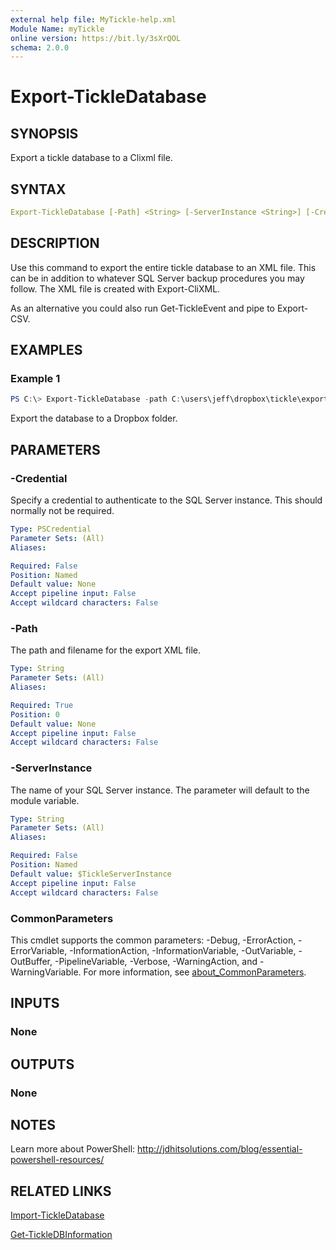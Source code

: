 ```yaml
---
external help file: MyTickle-help.xml
Module Name: myTickle
online version: https://bit.ly/3sXrQOL
schema: 2.0.0
---
```


# Export-TickleDatabase

## SYNOPSIS

Export a tickle database to a Clixml file.

## SYNTAX

```yaml
Export-TickleDatabase [-Path] <String> [-ServerInstance <String>] [-Credential <PSCredential>] [<CommonParameters>]
```

## DESCRIPTION

Use this command to export the entire tickle database to an XML file. This can be in addition to whatever SQL Server backup procedures you may follow. The XML file is created with Export-CliXML.

As an alternative you could also run Get-TickleEvent and pipe to Export-CSV.

## EXAMPLES

### Example 1

```powershell
PS C:\> Export-TickleDatabase -path C:\users\jeff\dropbox\tickle\export.xml
```

Export the database to a Dropbox folder.

## PARAMETERS

### -Credential

Specify a credential to authenticate to the SQL Server instance. This should normally not be required.

```yaml
Type: PSCredential
Parameter Sets: (All)
Aliases:

Required: False
Position: Named
Default value: None
Accept pipeline input: False
Accept wildcard characters: False
```

### -Path

The path and filename for the export XML file.

```yaml
Type: String
Parameter Sets: (All)
Aliases:

Required: True
Position: 0
Default value: None
Accept pipeline input: False
Accept wildcard characters: False
```

### -ServerInstance

The name of your SQL Server instance. The parameter will default to the module variable.

```yaml
Type: String
Parameter Sets: (All)
Aliases:

Required: False
Position: Named
Default value: $TickleServerInstance
Accept pipeline input: False
Accept wildcard characters: False
```

### CommonParameters

This cmdlet supports the common parameters: -Debug, -ErrorAction, -ErrorVariable, -InformationAction, -InformationVariable, -OutVariable, -OutBuffer, -PipelineVariable, -Verbose, -WarningAction, and -WarningVariable. For more information, see [about_CommonParameters](http://go.microsoft.com/fwlink/?LinkID=113216).

## INPUTS

### None

## OUTPUTS

### None

## NOTES

Learn more about PowerShell: http://jdhitsolutions.com/blog/essential-powershell-resources/

## RELATED LINKS

[Import-TickleDatabase](Import-TickleDatabase.md)

[Get-TickleDBInformation](Get-TickleDBInformation.md)
